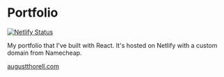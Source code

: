 # Portfolio

[![Netlify Status](https://api.netlify.com/api/v1/badges/b4fefff5-ff10-40a4-8b16-5c0e217d6024/deploy-status)](https://app.netlify.com/sites/stoic-meninsky-1e51cc/deploys)


My portfolio that I've built with React.
It's hosted on Netlify with a custom domain from Namecheap.

[augustthorell.com](https://www.augustthorell.com)

